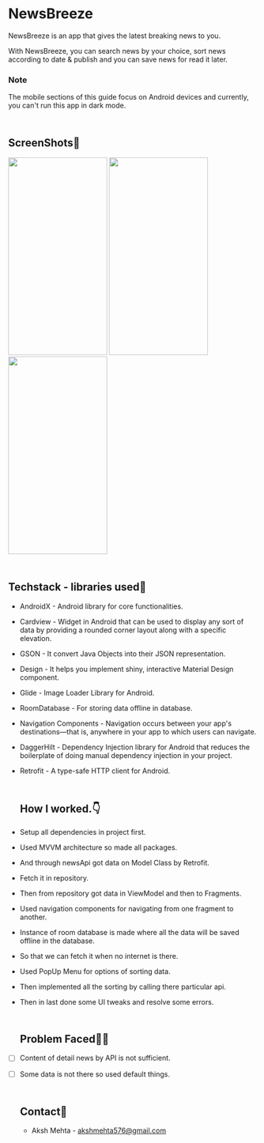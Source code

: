 # NewsBreeze
NewsBreeze is an app that gives the latest breaking news to you.

With NewsBreeze, you can search news by your choice, sort news according to date & publish and you can save news for read it later.

### **Note** 
The mobile sections of this guide focus on Android devices and currently, you can't run this app in dark mode.

## <h2><br/>ScreenShots:iphone: 

<img src="https://user-images.githubusercontent.com/71426030/190719861-90e302bc-6318-4b54-992d-f56534cf0d4f.jpg" width="200" height="400" />  <img src="https://user-images.githubusercontent.com/71426030/190720218-736a3645-7895-4149-bd90-82dcfbbaa491.jpg" width="200" height="400" />  <img src="https://user-images.githubusercontent.com/71426030/190721130-0568068a-a008-4154-bc8f-ce83aad72116.jpg" width="200" height="400" />  

  ## <h2><br/>Techstack - libraries used:hammer:
* AndroidX - Android library for core functionalities.
* Cardview - Widget in Android that can be used to display any sort of data
  by providing a rounded corner layout along with a specific elevation.
* GSON - It convert Java Objects into their JSON representation.
* Design - It helps you implement shiny, interactive Material Design component.
* Glide - Image Loader Library for Android.
* RoomDatabase - For storing data offline in database.
* Navigation Components - Navigation occurs between your app's destinations—that is, 
  anywhere in your app to which users can navigate.
* DaggerHilt - Dependency Injection library for Android that reduces the boilerplate
  of doing manual dependency injection in your project.
* Retrofit - A type-safe HTTP client for Android.
  
  ## <h2><br/>How I worked.:point_down:
* Setup all dependencies in project first.
* Used MVVM architecture so made all packages.
* And through newsApi got data on Model Class by Retrofit.
* Fetch it in repository.
* Then from repository got data in ViewModel and then to Fragments.
* Used navigation components for navigating from one fragment to another.
* Instance of room database is made where all the data will be saved offline in the database.
* So that we can fetch it when no internet is there.
* Used PopUp Menu for options of sorting data.
* Then implemented all the sorting by calling there particular api.
* Then in last done some UI tweaks and resolve some errors. 
  
  ## <h2><br/>Problem Faced:construction::construction:
- [ ] Content of detail news by API is not sufficient.
- [ ] Some data is not there so used default things.
  
  ## <h2><br/>Contact:link: 
  * Aksh Mehta - akshmehta576@gmail.com
